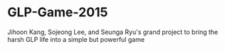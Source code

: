 # GLP-Game-2015
Jihoon Kang, Sojeong Lee, and Seunga Ryu's grand project to bring the harsh GLP life into a simple but powerful game
